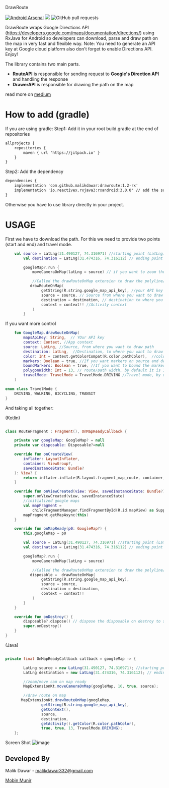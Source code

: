 DrawRoute

[![Android Arsenal]( https://img.shields.io/badge/Android%20Arsenal-drawroute-green.svg?style=flat )]( https://android-arsenal.com/details/1/8158 )
[![](https://jitpack.io/v/malikdawar/drawroute.svg)](https://jitpack.io/#malikdawar/drawroute)
![GitHub pull requests](https://img.shields.io/github/issues-pr/malikdawar/drawroute)


DrawRoute wraps Google Directions API (https://developers.google.com/maps/documentation/directions/) using RxJava for Android so developers can download, parse and draw path on the map in very fast and flexible way. 
Note: You need to generate an API key at Google cloud platform also don't forget to enable Directions API. Enjoy!


The library contains two main parts.
 - **RouteAPI**
    is responsible for sending request to **Google's Direction API** and handling the response
 - **DrawerAPI**
    is responsible for drawing the path on the map
    
    
    
read more on [medium](https://medium.com/better-programming/introducing-drawroute-a-kotlin-library-for-drawing-routes-on-google-maps-for-android-5e6cc99d58f6)




How to add (gradle)
===========
If you are using gradle:
Step1: Add it in your root build.gradle at the end of repositories

```xml
allprojects {
    repositories {
        maven { url 'https://jitpack.io' }
    }
}
```

Step2: Add the dependency
```xml
dependencies {
	implementation 'com.github.malikdawar:drawroute:1.2-rx'
	implementation 'io.reactivex.rxjava3:rxandroid:3.0.0' // add the support for RX
}
```
Otherwise you have to use library directly in your project.

USAGE
===========
First we have to download the path. For this we need to provide two points (start and end) and travel mode.


```Kotlin
	val source = LatLng(31.490127, 74.316971) //starting point (LatLng)
        val destination = LatLng(31.474316, 74.316112) // ending point (LatLng)

        googleMap?.run {
            moveCameraOnMap(latLng = source) // if you want to zoom the map to any point

            //Called the drawRouteOnMap extension to draw the polyline/route on google maps
           drawRouteOnMap(
                getString(R.string.google_map_api_key), //your API key
                source = source, // Source from where you want to draw path
                destination = destination, // destination to where you want to draw path
                context = context!! //Activity context
            )
        }

```

If you want more control

```Kotlin
	fun GoogleMap.drawRouteOnMap(
	    mapsApiKey: String,  // YOur API key
	    context: Context, //App context
	    source: LatLng, //Source, from where you want to draw path
	    destination: LatLng,  //Destination, to where you want to draw path
	    color: Int = context.getColorCompat(R.color.pathColor),  //color, path/route/polygon color, specify the color if you want some other color other then default one
	    markers: Boolean = true, //If you want markers on source and destination, by default it is true
	    boundMarkers: Boolean = true, //If you want to bound the markers(start and end points) in screen with padding, by default it is true 
	    polygonWidth: Int = 13, // route/path width, by default it is 13
	    travelMode: TravelMode = TravelMode.DRIVING //Travel mode, by default it is DRIVING
	)

```

```Kotlin
enum class TravelMode {
    DRIVING, WALKING, BICYCLING, TRANSIT
}

```

And taking all together:

(Kotlin)

```Kotlin

class RouteFragment : Fragment(), OnMapReadyCallback {

    private var googleMap: GoogleMap? = null
    private var disposable: Disposable?=null

    override fun onCreateView(
        inflater: LayoutInflater,
        container: ViewGroup?,
        savedInstanceState: Bundle?
    ): View? {
        return inflater.inflate(R.layout.fragment_map_route, container, false)
    }

    override fun onViewCreated(view: View, savedInstanceState: Bundle?) {
        super.onViewCreated(view, savedInstanceState)
        //initialized google maps
        val mapFragment =
            childFragmentManager.findFragmentById(R.id.mapView) as SupportMapFragment
        mapFragment.getMapAsync(this)
    }

    override fun onMapReady(p0: GoogleMap?) {
        this.googleMap = p0

        val source = LatLng(31.490127, 74.316971) //starting point (LatLng)
        val destination = LatLng(31.474316, 74.316112) // ending point (LatLng)

        googleMap?.run {
            moveCameraOnMap(latLng = source)

            //Called the drawRouteOnMap extension to draw the polyline/route on google maps
           disposable =  drawRouteOnMap(
                getString(R.string.google_map_api_key),
                source = source,
                destination = destination,
                context = context!!
            )
        }
    }

    override fun onDestroy() {
        disposable?.dispose() // dispose the disposable on destroy to stop using the phone resources in bakground
        super.onDestroy()
    }
}

```

(Java)
```Java

private final OnMapReadyCallback callback = googleMap -> {

        LatLng source = new LatLng(31.490127, 74.316971); //starting point (LatLng)
        LatLng destination = new LatLng(31.474316, 74.316112); // ending point (LatLng)

        //zoom/move cam on map ready
        MapExtensionKt.moveCameraOnMap(googleMap, 16, true, source);

        //draw route on map
       MapExtensionKt.drawRouteOnMap(googleMap,
                getString(R.string.google_map_api_key),
                getContext(),
                source,
                destination,
                getActivity().getColor(R.color.pathColor),
                true, true, 13, TravelMode.DRIVING);
    };


```



Screen Shot
![image](screenshot/map.jpeg)

Developed By
------------
Malik Dawar - malikdawar332@gmail.com

[Mobin Munir](https://github.com/mmobin789)
